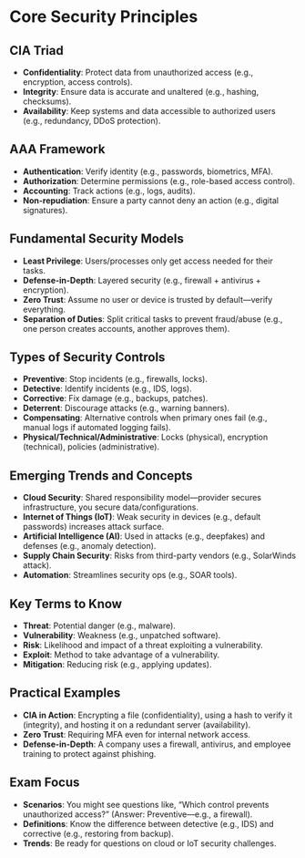 # **Core Security Principles**

## **CIA Triad**
- **Confidentiality**: Protect data from unauthorized access (e.g., encryption, access controls).
- **Integrity**: Ensure data is accurate and unaltered (e.g., hashing, checksums).
- **Availability**: Keep systems and data accessible to authorized users (e.g., redundancy, DDoS protection).

## **AAA Framework**
- **Authentication**: Verify identity (e.g., passwords, biometrics, MFA).
- **Authorization**: Determine permissions (e.g., role-based access control).
- **Accounting**: Track actions (e.g., logs, audits).
- **Non-repudiation**: Ensure a party cannot deny an action (e.g., digital signatures).

## **Fundamental Security Models**
- **Least Privilege**: Users/processes only get access needed for their tasks.
- **Defense-in-Depth**: Layered security (e.g., firewall + antivirus + encryption).
- **Zero Trust**: Assume no user or device is trusted by default—verify everything.
- **Separation of Duties**: Split critical tasks to prevent fraud/abuse (e.g., one person creates accounts, another approves them).

## **Types of Security Controls**
- **Preventive**: Stop incidents (e.g., firewalls, locks).
- **Detective**: Identify incidents (e.g., IDS, logs).
- **Corrective**: Fix damage (e.g., backups, patches).
- **Deterrent**: Discourage attacks (e.g., warning banners).
- **Compensating**: Alternative controls when primary ones fail (e.g., manual logs if automated logging fails).
- **Physical/Technical/Administrative**: Locks (physical), encryption (technical), policies (administrative).

## **Emerging Trends and Concepts**
- **Cloud Security**: Shared responsibility model—provider secures infrastructure, you secure data/configurations.
- **Internet of Things (IoT)**: Weak security in devices (e.g., default passwords) increases attack surface.
- **Artificial Intelligence (AI)**: Used in attacks (e.g., deepfakes) and defenses (e.g., anomaly detection).
- **Supply Chain Security**: Risks from third-party vendors (e.g., SolarWinds attack).
- **Automation**: Streamlines security ops (e.g., SOAR tools).

## **Key Terms to Know**
- **Threat**: Potential danger (e.g., malware).
- **Vulnerability**: Weakness (e.g., unpatched software).
- **Risk**: Likelihood and impact of a threat exploiting a vulnerability.
- **Exploit**: Method to take advantage of a vulnerability.
- **Mitigation**: Reducing risk (e.g., applying updates).

## **Practical Examples**
- **CIA in Action**: Encrypting a file (confidentiality), using a hash to verify it (integrity), and hosting it on a redundant server (availability).
- **Zero Trust**: Requiring MFA even for internal network access.
- **Defense-in-Depth**: A company uses a firewall, antivirus, and employee training to protect against phishing.

## **Exam Focus**
- **Scenarios**: You might see questions like, “Which control prevents unauthorized access?” (Answer: Preventive—e.g., a firewall).
- **Definitions**: Know the difference between detective (e.g., IDS) and corrective (e.g., restoring from backup).
- **Trends**: Be ready for questions on cloud or IoT security challenges.
